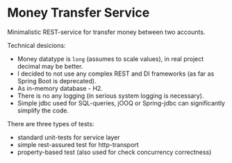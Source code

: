 Money Transfer Service
======================

Minimalistic REST-service for transfer money between two accounts.

Technical desicions:
- Money datatype is ```long``` (assumes to scale values), in real project decimal may be better.
- I decided to not use any complex REST and DI frameworks (as far as Spring Boot is deprecated).
- As in-memory database - H2.
- There is no any logging (in serious system logging is necessary).
- Simple jdbc used for SQL-queries, jOOQ or Spring-jdbc can significantly simplify the code.

There are three types of tests:
- standard unit-tests for service layer
- simple rest-assured test for http-transport
- property-based test (also used for check concurrency correctness)
